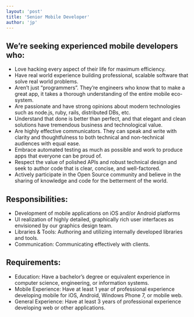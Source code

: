 ```yaml
---
layout: 'post'
title: 'Senior Mobile Developer'
author: 'jp'
---
```

## We’re seeking experienced mobile developers who:

* Love hacking every aspect of their life for maximum efficiency.
* Have real world experience building professional, scalable software that solve real world problems.
* Aren’t just “programmers”. They’re engineers who know that to make a great app, it takes a thorough understanding of the entire mobile eco-system.
* Are passionate and have strong opinions about modern technologies such as node.js, ruby, rails, distributed DBs, etc.
* Understand that done is better than perfect, and that elegant and clean solutions have tremendous business and technological value.
* Are highly effective communicators. They can speak and write with clarity and thoughtfulness to both technical and non-technical audiences with equal ease.
* Embrace automated testing as much as possible and work to produce apps that everyone can be proud of.
* Respect the value of polished APIs and robust technical design and seek to author code that is clear, concise, and well-factored.
* Actively participate in the Open Source community and believe in the sharing of knowledge and code for the betterment of the world.

## Responsibilities:

* Development of mobile applications on iOS and/or Android platforms
* UI realization of highly detailed, graphically rich user interfaces as envisioned by our graphics design team.
* Libraries & Tools: Authoring and utilizing internally developed libraries and tools.
* Communication: Communicating effectively with clients.

## Requirements:

* Education: Have a bachelor’s degree or equivalent experience in computer science, engineering, or information systems.
* Mobile Experience: Have at least 1 year of professional experience developing mobile for iOS, Android, Windows Phone 7, or mobile web.
* General Experience: Have at least 3 years of professional experience developing web or other applications.